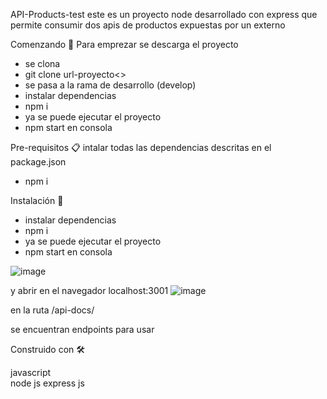 API-Products-test
este es un proyecto node desarrollado con express que permite consumir dos apis de productos expuestas por un externo

Comenzando 🚀
Para emprezar se descarga el proyecto
- se clona
- git clone url-proyecto<>
- se pasa a la rama de desarrollo (develop)
- instalar dependencias
- npm i
- ya se puede ejecutar el proyecto
- npm start en consola



Pre-requisitos 📋
intalar todas las dependencias descritas en el package.json
- npm i

Instalación 🔧
- instalar dependencias
- npm i
- ya se puede ejecutar el proyecto
- npm start en consola

![image](https://user-images.githubusercontent.com/43224704/112668960-1ca24080-8e2d-11eb-9084-70dbe7af5c71.png)


y abrir en el navegador localhost:3001
![image](https://user-images.githubusercontent.com/43224704/112669076-43f90d80-8e2d-11eb-88f1-53d804304577.png)

en la ruta
/api-docs/

se encuentran endpoints para usar


Construido con 🛠️

javascript  
node js
express js

